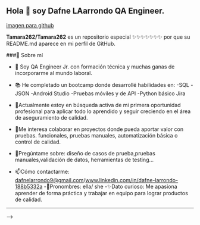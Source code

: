 ## Hola 👋 soy Dafne LAarrondo QA Engineer.


[imagen para github](https://github.com/user-attachments/assets/b8ba2e15-1487-4710-ab60-aa31b5a8f415)

**Tamara262/Tamara262** es un repositorio especial ✨✨✨✨✨✨✨ por que su README.md aparece en mi 
perfil de GitHub.

###🚀 Sobre mí

- 🌱 Soy QA Engineer Jr. con formación técnica y muchas ganas de 
incorporarme al mundo laboral.
- 📚 He completado un bootcamp donde 
desarrollé habilidades en:
-SQL
-JSON
-Android Studio
-Pruebas móviles y de API
-Python básico
Jira

- 💼Actualmente estoy en búsqueda activa de mi primera oportunidad
profesional para aplicar todo lo aprendido y seguir creciendo en el área de
aseguramiento de calidad.

- 🤝Me interesa colaborar en proyectos donde pueda aportar valor con pruebas.
funcionales, pruebas manuales, automatización básica o control de calidad.
- 💭Pregúntame sobre: diseño de casos de prueba,pruebas manuales,validación de datos,
herramientas de testing...

- 📫Cómo contactarme: dafnelarrondo9@gmail.com/www.linkedin.com/in/dafne-larrondo-188b5332a
-🎇Pronombres: ella/ she
-✨Dato curioso: Me apasiona aprender de forma práctica y trabajar en equipo para lograr productos de calidad.

___
-->

